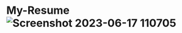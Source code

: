 # My-Resume![Screenshot 2023-06-17 110705](https://github.com/Vignesh-Muthukumar/My-Resume/assets/135008678/5c1e0d5f-25aa-4f5c-9388-b3c9bfe21839)
